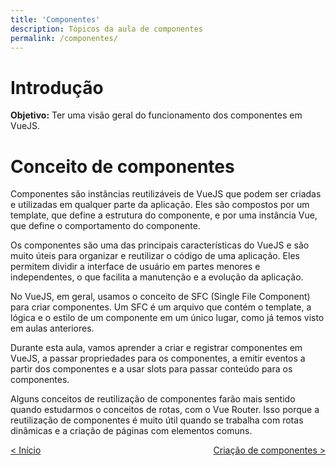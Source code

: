 ```yaml
---
title: 'Componentes'
description: Tópicos da aula de componentes
permalink: /componentes/
---
```


<!-- # Índice da aula
2.1. [Exemplos de uso](axios/exemplos-de-uso.md)
2.2. [Uso no projeto Times-Jogadores](axios/uso-times-jogadores.md)  -->

<!-- 1. Criar e registrar componentes
   1. Registro global
   2. Registro local

2. Propriedades
    1. Array de strings
    2. Objetos, sendo chave o nome da propriedade e valor o tipo da propriedade
        * Tipos: String, Number, Boolean, Object, Array, Function, Promise
        * Uso do v-bind, exceto no caso de strings
        * Caso do Boolean
        * Uso de v-bind = objeto para associar todas as propriedades
    3. Propriedades com valor padrão
    4. Fluxo unidirecional
        * Valor inicial alterado via data ou manipulado via computed
        * Importante: objetos e arrays são enviados por referência

3. Atributos não-propriedade
    1. Associados ao elemento raiz
    2. Pode ser associado a um sub-elemento. Uso do `inheritAttts: false` e `v-bind="$attrs"`

4. Eventos
    1. Uso de $emit
    2. Definição dos emits para documentação

5. Slots
    1. Definição de slots
    2. Valor padrão
    3. Slots nomeados
    4. Uso de templates com v-slot e com abreviações   -->

# Introdução

**Objetivo:** Ter uma visão geral do funcionamento dos componentes em VueJS.

# Conceito de componentes

Componentes são instâncias reutilizáveis de VueJS que podem ser criadas e utilizadas em qualquer parte da aplicação. Eles são compostos por um template, que define a estrutura do componente, e por uma instância Vue, que define o comportamento do componente.

Os componentes são uma das principais características do VueJS e são muito úteis para organizar e reutilizar o código de uma aplicação. Eles permitem dividir a interface de usuário em partes menores e independentes, o que facilita a manutenção e a evolução da aplicação.

No VueJS, em geral, usamos o conceito de SFC (Single File Component) para criar componentes. Um SFC é um arquivo que contém o template, a lógica e o estilo de um componente em um único lugar, como já temos visto em aulas anteriores.

Durante esta aula, vamos aprender a criar e registrar componentes em VueJS, a passar propriedades para os componentes, a emitir eventos a partir dos componentes e a usar slots para passar conteúdo para os componentes.

Alguns conceitos de reutilização de componentes farão mais sentido quando estudarmos o conceitos de rotas, com o Vue Router. Isso porque a reutilização de componentes é muito útil quando se trabalha com rotas dinâmicas e a criação de páginas com elementos comuns.

<span style="display: flex; justify-content: space-between;"><span>[&lt; Início](. 'Início')</span> <span>[Criação de componentes &gt;](criacao.html 'Próximo')</span></span>

